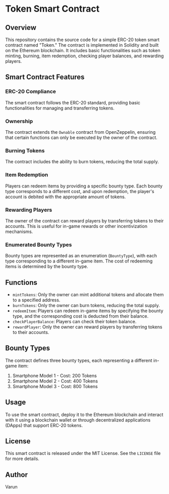 # Token Smart Contract 

## Overview

This repository contains the source code for a simple ERC-20 token smart contract named "Token." The contract is implemented in Solidity and built on the Ethereum blockchain. It includes basic functionalities such as token minting, burning, item redemption, checking player balances, and rewarding players.

## Smart Contract Features

### ERC-20 Compliance

The smart contract follows the ERC-20 standard, providing basic functionalities for managing and transferring tokens.

### Ownership

The contract extends the `Ownable` contract from OpenZeppelin, ensuring that certain functions can only be executed by the owner of the contract.

### Burning Tokens

The contract includes the ability to burn tokens, reducing the total supply.

### Item Redemption

Players can redeem items by providing a specific bounty type. Each bounty type corresponds to a different cost, and upon redemption, the player's account is debited with the appropriate amount of tokens.

### Rewarding Players

The owner of the contract can reward players by transferring tokens to their accounts. This is useful for in-game rewards or other incentivization mechanisms.

### Enumerated Bounty Types

Bounty types are represented as an enumeration (`BountyType`), with each type corresponding to a different in-game item. The cost of redeeming items is determined by the bounty type.

## Functions

- `mintTokens`: Only the owner can mint additional tokens and allocate them to a specified address.
- `burnTokens`: Only the owner can burn tokens, reducing the total supply.
- `redeemItem`: Players can redeem in-game items by specifying the bounty type, and the corresponding cost is deducted from their balance.
- `checkPlayerBalance`: Players can check their token balance.
- `rewardPlayer`: Only the owner can reward players by transferring tokens to their accounts.

## Bounty Types

The contract defines three bounty types, each representing a different in-game item:

1. Smartphone Model 1 - Cost: 200 Tokens
2. Smartphone Model 2 - Cost: 400 Tokens
3. Smartphone Model 3 - Cost: 800 Tokens

## Usage

To use the smart contract, deploy it to the Ethereum blockchain and interact with it using a blockchain wallet or through decentralized applications (DApps) that support ERC-20 tokens.

## License

This smart contract is released under the MIT License. See the `LICENSE` file for more details.

## Author

Varun
